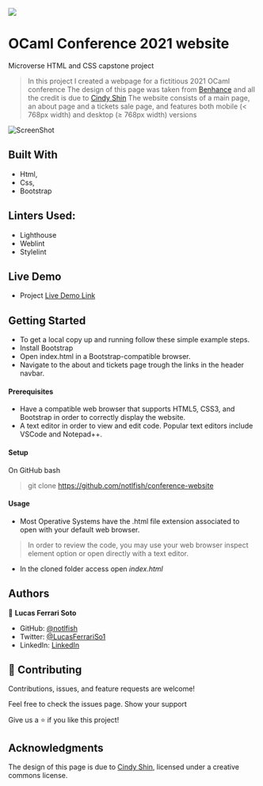 ![](https://img.shields.io/badge/Microverse-blueviolet)

# OCaml Conference 2021 website
Microverse HTML and CSS capstone project
>In this project I created a webpage for a fictitious 2021 OCaml conference
>The design of this page was taken from [Benhance](https://www.behance.net/gallery/29845175/CC-Global-Summit-2015) and all the credit is due to [Cindy Shin](https://www.behance.net/adagio07)
>The website consists of a main page, an about page and a tickets sale page, and features both mobile (< 768px width) and desktop (≥ 768px width) versions


![ScreenShot](assets/nothinghere.png)

## Built With

- Html,
- Css,
- Bootstrap

## Linters Used:

- Lighthouse
- Weblint
- Stylelint

## Live Demo

- Project [Live Demo Link](https://link-to-nowhere.net)

## Getting Started

- To get a local copy up and running follow these simple example steps.
- Install Bootstrap
- Open index.html in a Bootstrap-compatible browser.
- Navigate to the about and tickets page trough the links in the header navbar.

#### Prerequisites

- Have a compatible web browser that supports HTML5, CSS3, and Bootstrap in order to correctly display the website.
- A text editor in order to view and edit code. Popular text editors include VSCode and Notepad++.


#### Setup

On GitHub bash
   > git clone https://github.com/notlfish/conference-website

#### Usage

- Most Operative Systems have the .html file extension associated to open with your default web browser.
> In order to review the code, you may use your web browser inspect element option or open directly with a text editor.

- In the cloned folder access open
    _index.html_

## Authors

👤 **Lucas Ferrari Soto**

- GitHub: [@notlfish](https://github.com/notlfish)
- Twitter: [@LucasFerrariSo1](https://twitter.com/LucasFerrariSo1)
- LinkedIn: [LinkedIn](https://linkedin.com/lucas-mauricio-ferrari-soto-472a3515a)

## 🤝 Contributing

Contributions, issues, and feature requests are welcome!

Feel free to check the issues page.
Show your support

Give us a ⭐️ if you like this project!
## Acknowledgments

The design of this page is due to [Cindy Shin](https://www.behance.net/adagio07), licensed under a creative commons license.
